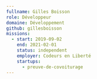 ```yaml
---
fullname: Gilles Boisson
role: Développeur
domaine: Développement
github: gillesboisson
missions:
  - start: 2019-09-02
    end: 2021-02-01
    status: independent
    employer: Codeurs en Liberté
    startups:
      - preuve-de-covoiturage
---
```

